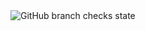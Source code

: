 

<img alt="GitHub branch checks state" src="https://img.shields.io/github/checks-status/svenhornaff/python-test-automation/master?style=plastic">
